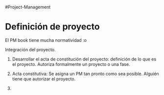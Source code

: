 #Project-Management 
# Definición de proyecto

El PM book tiene mucha normatividad :o

Integración del proyecto.
1. Desarrollar el acta de constitución del proyecto: definición de lo que es el proyecto. Autoriza formalmente un proyecto o una fase.


1. Acta constitutiva: Se asigna un PM tan pronto como sea posible. Alguién tiene que autorizar el proyecto.
2. 